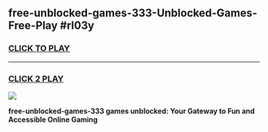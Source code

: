 
## free-unblocked-games-333-Unblocked-Games-Free-Play #rl03y
<h3>
<a href="https://us.freeplayer.one?title=free-unblocked-games-333&ref=9M">CLICK TO PLAY</a></h3>
<hr>

<h3>
<a href="https://us.freeplayer.one?title=free-unblocked-games-333&ref=9M">CLICK 2 PLAY</a>
  
</h3>

<a href="https://us.freeplayer.one?title=free-unblocked-games-333&ref=9M"><img src="https://clearcache.store/games.png"></a>


**free-unblocked-games-333 games unblocked: Your Gateway to Fun and Accessible Online Gaming**
